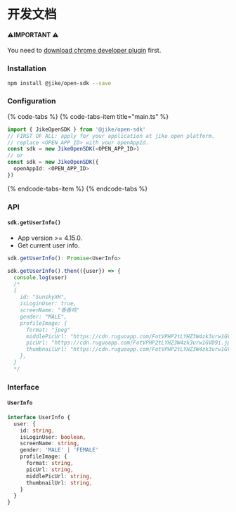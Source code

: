 # 开发文档

####  ⚠️IMPORTANT ⚠️

You need to [download chrome developer plugin](https://cdn.ruguoapp.com/open-service/jike-open-extension.crx) first. 

### Installation

```bash
npm install @jike/open-sdk --save
```

### Configuration

{% code-tabs %}
{% code-tabs-item title="main.ts" %}
```typescript
import { JikeOpenSDK } from '@jike/open-sdk'
// FIRST OF ALL: apply for your application at jike open platform.
// replace <OPEN_APP_ID> with your openAppId.
const sdk = new JikeOpenSDK(<OPEN_APP_ID>)
// or
const sdk = new JikeOpenSDK({
  openAppId: <OPEN_APP_ID>
})
```
{% endcode-tabs-item %}
{% endcode-tabs %}

### API

#### `sdk.getUserInfo()`

* App version &gt;= 4.15.0.
* Get current user info.

```typescript
sdk.getUserInfo(): Promise<UserInfo>

sdk.getUserInfo().then(({user}) => {
  console.log(user)
  /* 
  {
    id: "SunskyXH",
    isLoginUser: true,
    screenName: "香香鸡"
    gender: "MALE",
    profileImage: {
      format: "jpeg"
      middlePicUrl: "https://cdn.ruguoapp.com/FotVPHP2tLYHZ3W4zk3urw1GVD9i.jpg?imageMogr2/auto-orient/format/jpeg/thumbnail/300x300%3E/quality/30"
      picUrl: "https://cdn.ruguoapp.com/FotVPHP2tLYHZ3W4zk3urw1GVD9i.jpg?imageMogr2/auto-orient/format/jpeg/thumbnail/1000x1000%3E/quality/30"
      thumbnailUrl: "https://cdn.ruguoapp.com/FotVPHP2tLYHZ3W4zk3urw1GVD9i.jpg?imageMogr2/auto-orient/format/jpeg/thumbnail/120x120%3E/quality/30"
    },
  }
  */
```

### Interface

#### `UserInfo`

```typescript
interface UserInfo {
  user: {
    id: string,
    isLoginUser: boolean,
    screenName: string,
    gender: 'MALE' | 'FEMALE'
    profileImage: {
      format: string,
      picUrl: string,
      middlePicUrl: string,
      thumbnailUrl: string,
    }
  }
}
```

